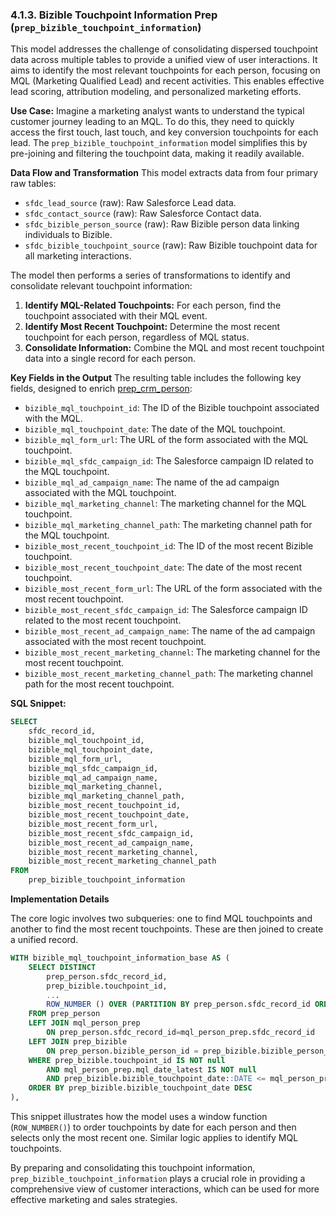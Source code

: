 ### 4.1.3. Bizible Touchpoint Information Prep (`prep_bizible_touchpoint_information`)

This model addresses the challenge of consolidating dispersed touchpoint data across multiple tables to provide a unified view of user interactions. It aims to identify the most relevant touchpoints for each person, focusing on MQL (Marketing Qualified Lead) and recent activities. This enables effective lead scoring, attribution modeling, and personalized marketing efforts.

**Use Case:**
Imagine a marketing analyst wants to understand the typical customer journey leading to an MQL. To do this, they need to quickly access the first touch, last touch, and key conversion touchpoints for each lead. The `prep_bizible_touchpoint_information` model simplifies this by pre-joining and filtering the touchpoint data, making it readily available.

**Data Flow and Transformation**
This model extracts data from four primary raw tables:

*   `sfdc_lead_source` (raw): Raw Salesforce Lead data.
*   `sfdc_contact_source` (raw): Raw Salesforce Contact data.
*   `sfdc_bizible_person_source` (raw): Raw Bizible person data linking individuals to Bizible.
*   `sfdc_bizible_touchpoint_source` (raw): Raw Bizible touchpoint data for all marketing interactions.

The model then performs a series of transformations to identify and consolidate relevant touchpoint information:

1.  **Identify MQL-Related Touchpoints:** For each person, find the touchpoint associated with their MQL event.
2.  **Identify Most Recent Touchpoint:** Determine the most recent touchpoint for each person, regardless of MQL status.
3.  **Consolidate Information:** Combine the MQL and most recent touchpoint data into a single record for each person.

**Key Fields in the Output**
The resulting table includes the following key fields, designed to enrich [prep_crm_person](chapter_411.md):

*   `bizible_mql_touchpoint_id`: The ID of the Bizible touchpoint associated with the MQL.
*   `bizible_mql_touchpoint_date`: The date of the MQL touchpoint.
*   `bizible_mql_form_url`: The URL of the form associated with the MQL touchpoint.
*   `bizible_mql_sfdc_campaign_id`: The Salesforce campaign ID related to the MQL touchpoint.
*   `bizible_mql_ad_campaign_name`: The name of the ad campaign associated with the MQL touchpoint.
*   `bizible_mql_marketing_channel`: The marketing channel for the MQL touchpoint.
*   `bizible_mql_marketing_channel_path`: The marketing channel path for the MQL touchpoint.
*   `bizible_most_recent_touchpoint_id`: The ID of the most recent Bizible touchpoint.
*   `bizible_most_recent_touchpoint_date`: The date of the most recent touchpoint.
*   `bizible_most_recent_form_url`: The URL of the form associated with the most recent touchpoint.
*   `bizible_most_recent_sfdc_campaign_id`: The Salesforce campaign ID related to the most recent touchpoint.
*   `bizible_most_recent_ad_campaign_name`: The name of the ad campaign associated with the most recent touchpoint.
*   `bizible_most_recent_marketing_channel`: The marketing channel for the most recent touchpoint.
*   `bizible_most_recent_marketing_channel_path`: The marketing channel path for the most recent touchpoint.

**SQL Snippet:**

```sql
SELECT
    sfdc_record_id,
    bizible_mql_touchpoint_id,
    bizible_mql_touchpoint_date,
    bizible_mql_form_url,
    bizible_mql_sfdc_campaign_id,
    bizible_mql_ad_campaign_name,
    bizible_mql_marketing_channel,
    bizible_mql_marketing_channel_path,
    bizible_most_recent_touchpoint_id,
    bizible_most_recent_touchpoint_date,
    bizible_most_recent_form_url,
    bizible_most_recent_sfdc_campaign_id,
    bizible_most_recent_ad_campaign_name,
    bizible_most_recent_marketing_channel,
    bizible_most_recent_marketing_channel_path
FROM
    prep_bizible_touchpoint_information
```

**Implementation Details**

The core logic involves two subqueries: one to find MQL touchpoints and another to find the most recent touchpoints. These are then joined to create a unified record.

```sql
WITH bizible_mql_touchpoint_information_base AS (
    SELECT DISTINCT
        prep_person.sfdc_record_id,
        prep_bizible.touchpoint_id,
        ...
        ROW_NUMBER () OVER (PARTITION BY prep_person.sfdc_record_id ORDER BY prep_bizible.bizible_touchpoint_date DESC) AS touchpoint_order_by_person
    FROM prep_person
    LEFT JOIN mql_person_prep
        ON prep_person.sfdc_record_id=mql_person_prep.sfdc_record_id
    LEFT JOIN prep_bizible
        ON prep_person.bizible_person_id = prep_bizible.bizible_person_id
    WHERE prep_bizible.touchpoint_id IS NOT null
        AND mql_person_prep.mql_date_latest IS NOT null
        AND prep_bizible.bizible_touchpoint_date::DATE <= mql_person_prep.mql_date_latest::DATE
    ORDER BY prep_bizible.bizible_touchpoint_date DESC
),
```

This snippet illustrates how the model uses a window function (`ROW_NUMBER()`) to order touchpoints by date for each person and then selects only the most recent one. Similar logic applies to identify MQL touchpoints.

By preparing and consolidating this touchpoint information, `prep_bizible_touchpoint_information` plays a crucial role in providing a comprehensive view of customer interactions, which can be used for more effective marketing and sales strategies.
